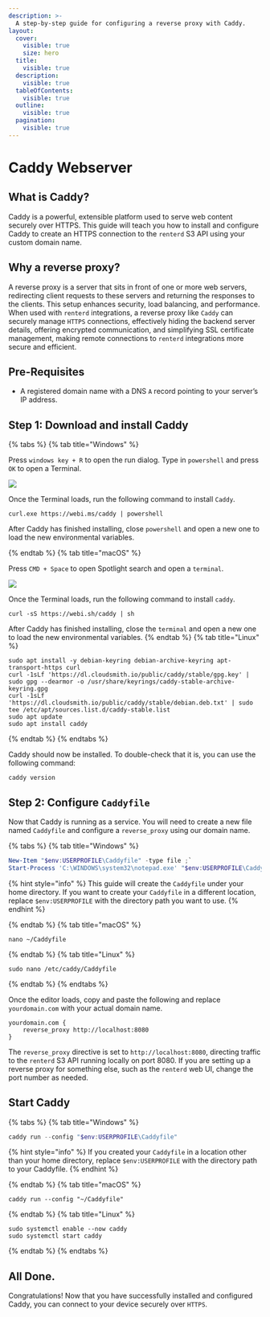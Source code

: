 ```yaml
---
description: >-
  A step-by-step guide for configuring a reverse proxy with Caddy.
layout:
  cover:
    visible: true
    size: hero
  title:
    visible: true
  description:
    visible: true
  tableOfContents:
    visible: true
  outline:
    visible: true
  pagination:
    visible: true
---
```


# Caddy Webserver

## What is Caddy?

Caddy is a powerful, extensible platform used to serve web content securely over HTTPS. This guide will teach you how to install and configure Caddy to create an HTTPS connection to the `renterd` S3 API using your custom domain name.

## Why a reverse proxy?

A reverse proxy is a server that sits in front of one or more web servers, redirecting client requests to these servers and returning the responses to the clients. This setup enhances security, load balancing, and performance. When used with `renterd` integrations, a reverse proxy like `Caddy` can securely manage `HTTPS` connections, effectively hiding the backend server details, offering encrypted communication, and simplifying SSL certificate management, making remote connections to `renterd` integrations more secure and efficient.

## **Pre-Requisites**

- A registered domain name with a DNS `A` record pointing to your server’s IP address.

## Step 1: Download and install Caddy

{% tabs %}
{% tab title="Windows" %}

Press `windows key + R` to open the run dialog. Type in `powershell` and press `OK` to open a Terminal.

![](../../.gitbook/assets/rclone-s3-integration/rclone-new-config-win-01.png)

Once the Terminal loads, run the following command to install `Caddy`.

```console
curl.exe https://webi.ms/caddy | powershell
```

After Caddy has finished installing, close `powershell` and open a new one to load the new environmental variables.

{% endtab %}
{% tab title="macOS" %}

Press `CMD + Space` to open Spotlight search and open a `terminal`.

![](../../.gitbook/assets/rclone-s3-integration/rclone-new-config-macos-01.png)

Once the Terminal loads, run the following command to install `caddy`.

```console
curl -sS https://webi.sh/caddy | sh
```

After Caddy has finished installing, close the `terminal` and open a new one to load the new environmental variables.
{% endtab %}
{% tab title="Linux" %}

```console
sudo apt install -y debian-keyring debian-archive-keyring apt-transport-https curl
curl -1sLf 'https://dl.cloudsmith.io/public/caddy/stable/gpg.key' | sudo gpg --dearmor -o /usr/share/keyrings/caddy-stable-archive-keyring.gpg
curl -1sLf 'https://dl.cloudsmith.io/public/caddy/stable/debian.deb.txt' | sudo tee /etc/apt/sources.list.d/caddy-stable.list
sudo apt update
sudo apt install caddy
```

{% endtab %}
{% endtabs %}

Caddy should now be installed. To double-check that it is, you can use the following command:

```console
caddy version
```

## Step 2: Configure `Caddyfile`

Now that Caddy is running as a service. You will need to create a new file named `Caddyfile` and configure a `reverse_proxy` using our domain name.

{% tabs %}
{% tab title="Windows" %}

```powershell
New-Item "$env:USERPROFILE\Caddyfile" -type file ;`
Start-Process 'C:\WINDOWS\system32\notepad.exe' "$env:USERPROFILE\Caddyfile"
```
{% hint style="info" %}
This guide will create the `Caddyfile` under your home directory. If you want to create your `Caddyfile` in a different location, replace `$env:USERPROFILE` with the directory path you want to use.
{% endhint %}

{% endtab %}
{% tab title="macOS" %}

```console
nano ~/Caddyfile
```

{% endtab %}
{% tab title="Linux" %}

```console
sudo nano /etc/caddy/Caddyfile
```

{% endtab %}
{% endtabs %}

Once the editor loads, copy and paste the following and replace `yourdomain.com` with your actual domain name.

```console
yourdomain.com {
    reverse_proxy http://localhost:8080
}
```

The `reverse_proxy` directive is set to `http://localhost:8080`, directing traffic to the `renterd` S3 API running locally on port 8080. If you are setting up a reverse proxy for something else, such as the `renterd` web UI, change the port number as needed.

## Start Caddy

{% tabs %}
{% tab title="Windows" %}

```powershell
caddy run --config "$env:USERPROFILE\Caddyfile"
```

{% hint style="info" %}
If you created your `Caddyfile` in a location other than your home directory, replace `$env:USERPROFILE` with the directory path to your Caddyfile.
{% endhint %}

{% endtab %}
{% tab title="macOS" %}

```console
caddy run --config "~/Caddyfile"
```

{% endtab %}
{% tab title="Linux" %}

```console
sudo systemctl enable --now caddy
sudo systemctl start caddy
```

{% endtab %}
{% endtabs %}

## All Done.

Congratulations! Now that you have successfully installed and configured Caddy, you can connect to your device securely over `HTTPS`.